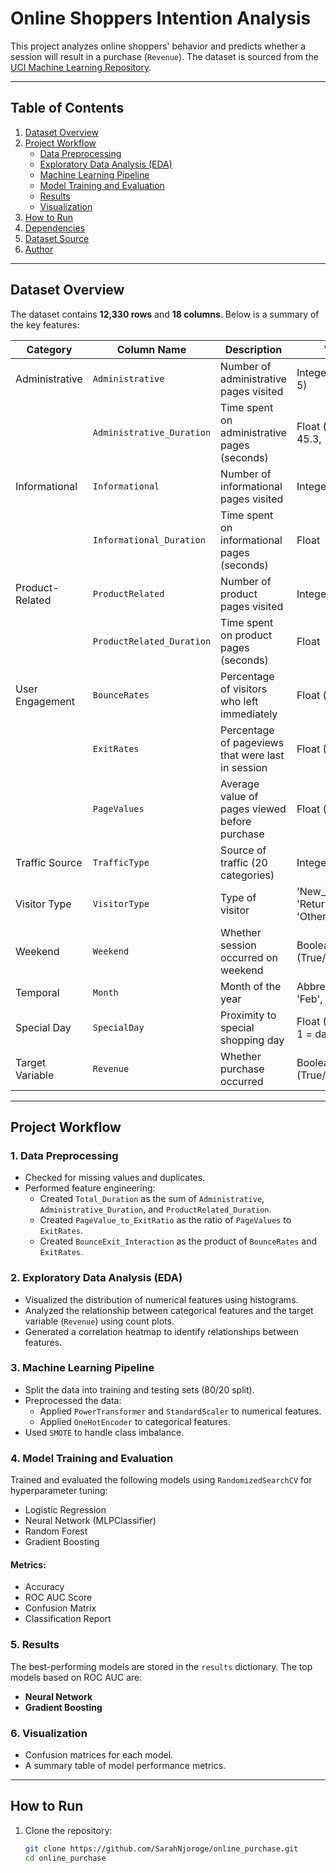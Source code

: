 # Online Shoppers Intention Analysis

This project analyzes online shoppers' behavior and predicts whether a session will result in a purchase (`Revenue`). The dataset is sourced from the [UCI Machine Learning Repository](https://archive.ics.uci.edu/ml/datasets/Online+Shoppers+Purchasing+Intention+Dataset).

---

## Table of Contents
1. [Dataset Overview](#dataset-overview)
2. [Project Workflow](#project-workflow)
    - [Data Preprocessing](#1-data-preprocessing)
    - [Exploratory Data Analysis (EDA)](#2-exploratory-data-analysis-eda)
    - [Machine Learning Pipeline](#3-machine-learning-pipeline)
    - [Model Training and Evaluation](#4-model-training-and-evaluation)
    - [Results](#5-results)
    - [Visualization](#6-visualization)
3. [How to Run](#how-to-run)
4. [Dependencies](#dependencies)
5. [Dataset Source](#dataset-source)
6. [Author](#author)

---

## Dataset Overview

The dataset contains **12,330 rows** and **18 columns**. Below is a summary of the key features:

| **Category**        | **Column Name**           | **Description**                                | **Values**                     |
|---------------------|---------------------------|------------------------------------------------|---------------------------------|
| Administrative      | `Administrative`          | Number of administrative pages visited         | Integer (e.g., 0, 3, 5)        |
|                     | `Administrative_Duration` | Time spent on administrative pages (seconds)   | Float (e.g., 0.0, 45.3, 120.8) |
| Informational       | `Informational`           | Number of informational pages visited          | Integer                        |
|                     | `Informational_Duration`  | Time spent on informational pages (seconds)    | Float                          |
| Product-Related     | `ProductRelated`          | Number of product pages visited                | Integer                        |
|                     | `ProductRelated_Duration` | Time spent on product pages (seconds)          | Float                          |
| User Engagement     | `BounceRates`             | Percentage of visitors who left immediately    | Float (0–1)                    |
|                     | `ExitRates`               | Percentage of pageviews that were last in session | Float (0–1)                  |
|                     | `PageValues`              | Average value of pages viewed before purchase  | Float (≥ 0)                    |
| Traffic Source      | `TrafficType`             | Source of traffic (20 categories)              | Integer (1–20)                 |
| Visitor Type        | `VisitorType`             | Type of visitor                                | 'New_Visitor', 'Returning_Visitor', 'Other' |
| Weekend             | `Weekend`                | Whether session occurred on weekend            | Boolean (True/False)           |
| Temporal            | `Month`                  | Month of the year                              | Abbreviated (e.g., 'Feb', 'Nov') |
| Special Day         | `SpecialDay`             | Proximity to special shopping day              | Float (0–1, where 1 = day of event) |
| Target Variable     | `Revenue`                | Whether purchase occurred                      | Boolean (True/False)           |

---

## Project Workflow

### 1. Data Preprocessing
- Checked for missing values and duplicates.
- Performed feature engineering:
  - Created `Total_Duration` as the sum of `Administrative`, `Administrative_Duration`, and `ProductRelated_Duration`.
  - Created `PageValue_to_ExitRatio` as the ratio of `PageValues` to `ExitRates`.
  - Created `BounceExit_Interaction` as the product of `BounceRates` and `ExitRates`.

### 2. Exploratory Data Analysis (EDA)
- Visualized the distribution of numerical features using histograms.
- Analyzed the relationship between categorical features and the target variable (`Revenue`) using count plots.
- Generated a correlation heatmap to identify relationships between features.

### 3. Machine Learning Pipeline
- Split the data into training and testing sets (80/20 split).
- Preprocessed the data:
  - Applied `PowerTransformer` and `StandardScaler` to numerical features.
  - Applied `OneHotEncoder` to categorical features.
- Used `SMOTE` to handle class imbalance.

### 4. Model Training and Evaluation
Trained and evaluated the following models using `RandomizedSearchCV` for hyperparameter tuning:
- Logistic Regression
- Neural Network (MLPClassifier)
- Random Forest
- Gradient Boosting

#### Metrics:
- Accuracy
- ROC AUC Score
- Confusion Matrix
- Classification Report

### 5. Results
The best-performing models are stored in the `results` dictionary. The top models based on ROC AUC are:
- **Neural Network**
- **Gradient Boosting**

### 6. Visualization
- Confusion matrices for each model.
- A summary table of model performance metrics.

---

## How to Run

1. Clone the repository:
   ```bash
   git clone https://github.com/SarahNjoroge/online_purchase.git
   cd online_purchase
